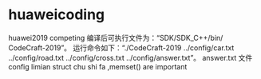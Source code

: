 # huaweicoding
huawei2019 competing
编译后可执行文件为：“SDK/SDK_C++/bin/ CodeCraft-2019”。
运行命令如下：“./CodeCraft-2019 ../config/car.txt ../config/road.txt ../config/cross.txt  ../config/answer.txt”。
answer.txt 文件config limian
struct chu shi fa ,memset() are important

